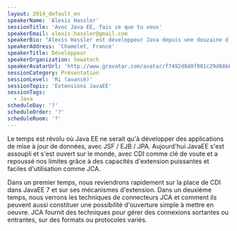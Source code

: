```yaml
---
layout: 2014_default_en
speakerName: 'Alexis Hassler'
sessionTitle: 'Avec Java EE, fais ce que tu veux'
speakerEmail: alexis.hassler@gmail.com
speakerBio: "Alexis Hassler est développeur Java depuis une douzaine d'années. Il exerce son métier comme indépendant, en codant, mais aussi en accompagnant ou formant les entreprises pour les aider à améliorer leur façon de développer et de déployer leurs applications Java. \n\nIl est co-leader du LyonJUG (lyonjug.org) et aide à l’organisation de Mix-IT (mix-it.fr), l'excellente conférence annuelle à Lyon.\n"
speakerAddress: 'Chamelet, France'
speakerTitle: Développeur
speakerOrganization: Sewatech
speakerAvatarUrl: 'http://www.gravatar.com/avatar/f7492d8d0f081c29d84b684d5a04acf4?size=200'
sessionCategory: Présentation
sessionLevel: 'Ri (avancé)'
sessionTopic: 'Extensions JavaEE'
sessionTags:
  - Java
scheduleDay: '?'
scheduleOrder: '?'
scheduleRoom: '?'
---
```


Le temps est révolu où Java EE ne serait qu'à développer des applications de mise à jour de données, avec JSF / EJB / JPA. Aujourd'hui JavaEE s'est assoupli et s'est ouvert sur le monde, avec CDI comme clé de voute et a repoussé nos limites grâce à des capacités d'extension puissantes et faciles d'utilisation comme JCA.

Dans un premier temps, nous reviendrons rapidement sur la place de CDI dans JavaEE 7 et sur ses mécanismes d'extension. Dans un deuxième temps, nous verrons les techniques de connecteurs JCA et comment ils peuvent aussi constituer une possibilité d'ouverture simple à mettre en oeuvre. JCA fournit des techniques pour gérer des connexions sortantes ou entrantes, sur des formats ou protocoles variés. 

